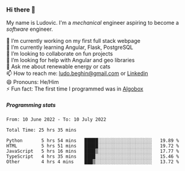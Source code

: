 ### Hi there 👋

My name is Ludovic. I'm a *mechanical* engineer aspiring to become a *software* engineer.

 🔭 I’m currently working on my first full stack webpage<br/>
 🌱 I’m currently learning Angular, Flask, PostgreSQL<br/>
 👯 I’m looking to collaborate on fun projects<br/>
 🤔 I’m looking for help with Angular and geo libraries<br/>
 💬 Ask me about renewable energy or cats<br/>
 📫 How to reach me: ludo.beghin@gmail.com or [Linkedin](https://www.linkedin.com/in/ludovic-beghin/)<br/>
 😄 Pronouns: He/Him<br/>
 ⚡ Fun fact: The first time I programmed was in [Algobox](https://fr.wikipedia.org/wiki/Algobox)<br/>

##### Programming stats
<!--START_SECTION:waka-->

```text
From: 10 June 2022 - To: 10 July 2022

Total Time: 25 hrs 35 mins

Python       5 hrs 54 mins   █████░░░░░░░░░░░░░░░░░░░░   19.89 %
HTML         5 hrs 51 mins   █████░░░░░░░░░░░░░░░░░░░░   19.72 %
JavaScript   5 hrs 16 mins   ████▒░░░░░░░░░░░░░░░░░░░░   17.77 %
TypeScript   4 hrs 35 mins   ████░░░░░░░░░░░░░░░░░░░░░   15.46 %
Other        4 hrs 4 mins    ███▒░░░░░░░░░░░░░░░░░░░░░   13.72 %
```

<!--END_SECTION:waka-->
